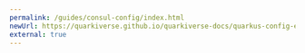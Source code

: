 ```yaml
---
permalink: /guides/consul-config/index.html
newUrl: https://quarkiverse.github.io/quarkiverse-docs/quarkus-config-extensions/dev/consul.html
external: true
---
```

